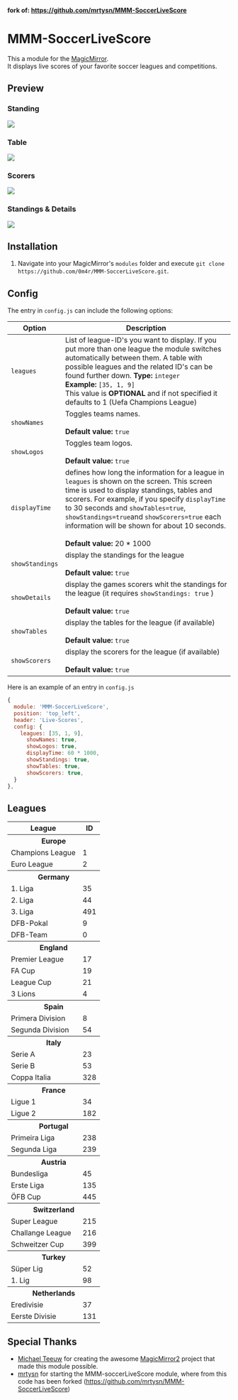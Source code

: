 **fork of: https://github.com/mrtysn/MMM-SoccerLiveScore**

# MMM-SoccerLiveScore

This a module for the [MagicMirror](https://github.com/MichMich/MagicMirror).  
It displays live scores of your favorite soccer leagues and competitions.

## Preview

### Standing

![](screenhosts/MMM-SoccerLiveScores-Standings.png)

### Table

![](screenhosts/MMM-SoccerLiveScores-Tables.png)

### Scorers

![](screenhosts/MMM-SoccerLiveScores-Scorers.png)

### Standings & Details

![](screenhosts/MMM-SoccerLiveScores-Standings+Details.png)

## Installation

1. Navigate into your MagicMirror's `modules` folder and execute `git clone https://github.com/0m4r/MMM-SoccerLiveScore.git`.

## Config

The entry in `config.js` can include the following options:

| Option          | Description                                                                                                                                                                                                                                                                                                                                                                |
| --------------- | -------------------------------------------------------------------------------------------------------------------------------------------------------------------------------------------------------------------------------------------------------------------------------------------------------------------------------------------------------------------------- |
| `leagues`       | List of league-ID's you want to display. If you put more than one league the module switches automatically between them. A table with possible leagues and the related ID's can be found further down. **Type:** `integer`<br>**Example:** `[35, 1, 9]` <br>This value is **OPTIONAL** and if not specified it defaults to 1 (Uefa Champions League)                       |
| `showNames`     | Toggles teams names. <br><br>**Default value:** `true`                                                                                                                                                                                                                                                                                                                     |
| `showLogos`     | Toggles team logos.<br><br>**Default value:** `true`                                                                                                                                                                                                                                                                                                                       |
| `displayTime`   | defines how long the information for a league in `leagues` is shown on the screen. This screen time is used to display standings, tables and scorers. For example, if you specify `displayTime` to 30 seconds and `showTables=true`, `showStandings=true`and `showScorers=true` each information will be shown for about 10 seconds. <br><br>**Default value:** 20 \* 1000 |
| `showStandings` | display the standings for the league <br><br>**Default value:** `true`                                                                                                                                                                                                                                                                                                     |
| `showDetails`   | display the games scorers whit the standings for the league (it requires `showStandings: true` ) <br><br>**Default value:** `true`                                                                                                                                                                                                                                                                                        |
| `showTables`    | display the tables for the league (if available) <br><br>**Default value:** `true`                                                                                                                                                                                                                                                                                         |
| `showScorers`   | display the scorers for the league (if available) <br><br>**Default value:** `true`                                                                                                                                                                                                                                                                                        |

Here is an example of an entry in `config.js`

```js
{
  module: 'MMM-SoccerLiveScore',
  position: 'top_left',
  header: 'Live-Scores',
  config: {
    leagues: [35, 1, 9],
      showNames: true,
      showLogos: true,
      displayTime: 60 * 1000,
      showStandings: true,
      showTables: true,
      showScorers: true,
  }
},
```

## Leagues

<table>
    <tr>
        <th>League</th>
        <th>ID</th>
    </tr>
    <tr>
        <th colspan="2">Europe</th>
    </tr>
    <tr>
        <td align="left">Champions League</td>
        <td align="left">1</td>
    </tr>
    <tr>
        <td align="left">Euro League</td>
        <td align="left">2</td>
    </tr>  
    <tr>
        <th colspan="2">Germany</th>
    </tr>
    <tr>
        <td align="left">1. Liga</td>
        <td align="left">35</td>
    </tr>
    <tr>
        <td align="left">2. Liga</td>
        <td align="left">44</td>
    </tr>
    <tr>
        <td align="left">3. Liga</td>
        <td align="left">491</td>
    </tr>
    <tr>
        <td align="left">DFB-Pokal</td>
        <td align="left">9</td>
    </tr>
    <tr>
        <td align="left">DFB-Team</td>
        <td align="left">0</td>
    </tr>
    <tr>
        <th colspan="2">England</th>
    </tr>
    <tr>
        <td align="left">Premier League</td>
        <td align="left">17</td>
    </tr>
    <tr>
        <td align="left">FA Cup</td>
        <td align="left">19</td>
    </tr>
    <tr>
        <td align="left">League Cup</td>
        <td align="left">21</td>
    </tr>
    <tr>
        <td align="left">3 Lions</td>
        <td align="left">4</td>
    </tr>
    <tr>
        <th colspan="2">Spain</th>
    </tr>
    <tr>
        <td align="left">Primera Division</td>
        <td align="left">8</td>
    </tr>
    <tr>
        <td align="left">Segunda Division</td>
        <td align="left">54</td>
    </tr>
    <tr>
        <th colspan="2">Italy</th>
    </tr>
    <tr>
        <td align="left">Serie A</td>
        <td align="left">23</td>
    </tr>
    <tr>
        <td align="left">Serie B</td>
        <td align="left">53</td>
    </tr>
    <tr>
        <td align="left">Coppa Italia</td>
        <td align="left">328</td>
    </tr>
    <tr>
        <th colspan="2">France</th>
    </tr>
    <tr>
        <td align="left">Ligue 1</td>
        <td align="left">34</td>
    </tr>
    <tr>
        <td align="left">Ligue 2</td>
        <td align="left">182</td>
    </tr>
     <tr>
        <th colspan="2">Portugal</th>
    </tr>
    <tr>
        <td align="left">Primeira Liga</td>
        <td align="left">238</td>
    </tr>
    <tr>
        <td align="left">Segunda Liga</td>
        <td align="left">239</td>
    </tr>
     <tr>
        <th colspan="2">Austria</th>
    </tr>
    <tr>
        <td align="left">Bundesliga</td>
        <td align="left">45</td>
    </tr>
    <tr>
        <td align="left">Erste Liga</td>
        <td align="left">135</td>
    </tr>
    <tr>
        <td align="left">ÖFB Cup</td>
        <td align="left">445</td>
    </tr>
    <tr>
        <th colspan="2">Switzerland</th>
    </tr>
    <tr>
        <td align="left">Super League</td>
        <td align="left">215</td>
    </tr>
    <tr>
        <td align="left">Challange League</td>
        <td align="left">216</td>
    </tr>
    <tr>
        <td align="left">Schweitzer Cup</td>
        <td align="left">399</td>
    </tr>
    <tr>
        <th colspan="2">Turkey</th>
    </tr>
    <tr>
        <td align="left">Süper Lig</td>
        <td align="left">52</td>
    </tr>
    <tr>
        <td align="left">1. Lig</td>
        <td align="left">98</td>
    </tr>
    <tr>
        <th colspan="2">Netherlands</th>
    </tr>
    <tr>
        <td align="left">Eredivisie</td>
        <td align="left">37</td>
    </tr>
    <tr>
        <td align="left">Eerste Divisie</td>
        <td align="left">131</td>
    </tr>  
</table>
  
  
## Special Thanks

- [Michael Teeuw](https://github.com/MichMich) for creating the awesome [MagicMirror2](https://github.com/MichMich/MagicMirror/tree/develop) project that made this module possible.
- [mrtysn](https://github.com/mrtysn) for starting the MMM-soccerLiveScore module, where from this code has been forked (https://github.com/mrtysn/MMM-SoccerLiveScore)
